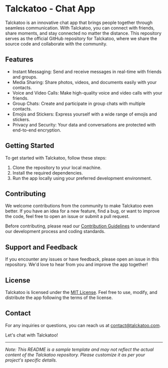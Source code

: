 # Talckatoo - Chat App



Talckatoo is an innovative chat app that brings people together through seamless communication. With Talckatoo, you can connect with friends, share moments, and stay connected no matter the distance. This repository serves as the official GitHub repository for Talckatoo, where we share the source code and collaborate with the community.

## Features

- Instant Messaging: Send and receive messages in real-time with friends and groups.
- Media Sharing: Share photos, videos, and documents easily with your contacts.
- Voice and Video Calls: Make high-quality voice and video calls with your friends.
- Group Chats: Create and participate in group chats with multiple contacts.
- Emojis and Stickers: Express yourself with a wide range of emojis and stickers.
- Privacy and Security: Your data and conversations are protected with end-to-end encryption.

## Getting Started

To get started with Talckatoo, follow these steps:

1. Clone the repository to your local machine.
2. Install the required dependencies.
3. Run the app locally using your preferred development environment.

## Contributing

We welcome contributions from the community to make Talckatoo even better. If you have an idea for a new feature, find a bug, or want to improve the code, feel free to open an issue or submit a pull request.

Before contributing, please read our [Contribution Guidelines](./CONTRIBUTING.md) to understand our development process and coding standards.

## Support and Feedback

If you encounter any issues or have feedback, please open an issue in this repository. We'd love to hear from you and improve the app together!

## License

Talckatoo is licensed under the [MIT License](./LICENSE). Feel free to use, modify, and distribute the app following the terms of the license.

## Contact

For any inquiries or questions, you can reach us at contact@talckatoo.com.

Let's chat with Talckatoo!

---
*Note: This README is a sample template and may not reflect the actual content of the Talckatoo repository. Please customize it as per your project's specific details.*
